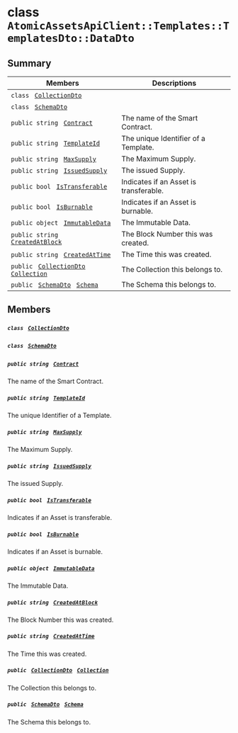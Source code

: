 # class `AtomicAssetsApiClient::Templates::TemplatesDto::DataDto` 

## Summary

 Members                                | Descriptions                                
----------------------------------------|---------------------------------------------
`class ` [`CollectionDto`](AtomicAssetsApiClient--Templates--TemplatesDto--DataDto--CollectionDto.md)        | 
`class ` [`SchemaDto`](AtomicAssetsApiClient--Templates--TemplatesDto--DataDto--SchemaDto.md)        | 
`public string ` [`Contract`](#class_atomic_assets_api_client_1_1_templates_1_1_templates_dto_1_1_data_dto_1a9b4baf8484b98d89513d7776a8877d0e) | The name of the Smart Contract.
`public string ` [`TemplateId`](#class_atomic_assets_api_client_1_1_templates_1_1_templates_dto_1_1_data_dto_1a5c685b09e3b7fae8be2d38c8f4803549) | The unique Identifier of a Template.
`public string ` [`MaxSupply`](#class_atomic_assets_api_client_1_1_templates_1_1_templates_dto_1_1_data_dto_1a4dd50194618fac55b4d08b6c93724a32) | The Maximum Supply.
`public string ` [`IssuedSupply`](#class_atomic_assets_api_client_1_1_templates_1_1_templates_dto_1_1_data_dto_1a3cb7f0ff4cebaec1e75ad6a8a0fbc944) | The issued Supply.
`public bool ` [`IsTransferable`](#class_atomic_assets_api_client_1_1_templates_1_1_templates_dto_1_1_data_dto_1af193dfdfe992e25387876223bef24d71) | Indicates if an Asset is transferable.
`public bool ` [`IsBurnable`](#class_atomic_assets_api_client_1_1_templates_1_1_templates_dto_1_1_data_dto_1a6b36b33f1018f4f87a1f2f6d3e7ce888) | Indicates if an Asset is burnable.
`public object ` [`ImmutableData`](#class_atomic_assets_api_client_1_1_templates_1_1_templates_dto_1_1_data_dto_1a9fed56023309e1abafab5d3a66612ffd) | The Immutable Data.
`public string ` [`CreatedAtBlock`](#class_atomic_assets_api_client_1_1_templates_1_1_templates_dto_1_1_data_dto_1a022adc431e5845376e250208a999e12d) | The Block Number this was created.
`public string ` [`CreatedAtTime`](#class_atomic_assets_api_client_1_1_templates_1_1_templates_dto_1_1_data_dto_1a4cb9b4aaa1372df6dc2bb7d8f4916403) | The Time this was created.
`public ` [`CollectionDto`](AtomicAssetsApiClient--Templates--TemplatesDto--DataDto--CollectionDto.md)` ` [`Collection`](#class_atomic_assets_api_client_1_1_templates_1_1_templates_dto_1_1_data_dto_1ac6d9b0c1cef1d8ad020fa9b6fc1c3319) | The Collection this belongs to.
`public ` [`SchemaDto`](AtomicAssetsApiClient--Templates--TemplatesDto--DataDto--SchemaDto.md)` ` [`Schema`](#class_atomic_assets_api_client_1_1_templates_1_1_templates_dto_1_1_data_dto_1ad93c55d7b2a8254b86543bda80750a31) | The Schema this belongs to.

## Members

##### `class ` [`CollectionDto`](AtomicAssetsApiClient--Templates--TemplatesDto--DataDto--CollectionDto.md) 

##### `class ` [`SchemaDto`](AtomicAssetsApiClient--Templates--TemplatesDto--DataDto--SchemaDto.md) 

##### `public string ` [`Contract`](#class_atomic_assets_api_client_1_1_templates_1_1_templates_dto_1_1_data_dto_1a9b4baf8484b98d89513d7776a8877d0e) 

The name of the Smart Contract.

##### `public string ` [`TemplateId`](#class_atomic_assets_api_client_1_1_templates_1_1_templates_dto_1_1_data_dto_1a5c685b09e3b7fae8be2d38c8f4803549) 

The unique Identifier of a Template.

##### `public string ` [`MaxSupply`](#class_atomic_assets_api_client_1_1_templates_1_1_templates_dto_1_1_data_dto_1a4dd50194618fac55b4d08b6c93724a32) 

The Maximum Supply.

##### `public string ` [`IssuedSupply`](#class_atomic_assets_api_client_1_1_templates_1_1_templates_dto_1_1_data_dto_1a3cb7f0ff4cebaec1e75ad6a8a0fbc944) 

The issued Supply.

##### `public bool ` [`IsTransferable`](#class_atomic_assets_api_client_1_1_templates_1_1_templates_dto_1_1_data_dto_1af193dfdfe992e25387876223bef24d71) 

Indicates if an Asset is transferable.

##### `public bool ` [`IsBurnable`](#class_atomic_assets_api_client_1_1_templates_1_1_templates_dto_1_1_data_dto_1a6b36b33f1018f4f87a1f2f6d3e7ce888) 

Indicates if an Asset is burnable.

##### `public object ` [`ImmutableData`](#class_atomic_assets_api_client_1_1_templates_1_1_templates_dto_1_1_data_dto_1a9fed56023309e1abafab5d3a66612ffd) 

The Immutable Data.

##### `public string ` [`CreatedAtBlock`](#class_atomic_assets_api_client_1_1_templates_1_1_templates_dto_1_1_data_dto_1a022adc431e5845376e250208a999e12d) 

The Block Number this was created.

##### `public string ` [`CreatedAtTime`](#class_atomic_assets_api_client_1_1_templates_1_1_templates_dto_1_1_data_dto_1a4cb9b4aaa1372df6dc2bb7d8f4916403) 

The Time this was created.

##### `public ` [`CollectionDto`](AtomicAssetsApiClient--Templates--TemplatesDto--DataDto--CollectionDto.md)` ` [`Collection`](#class_atomic_assets_api_client_1_1_templates_1_1_templates_dto_1_1_data_dto_1ac6d9b0c1cef1d8ad020fa9b6fc1c3319) 

The Collection this belongs to.

##### `public ` [`SchemaDto`](AtomicAssetsApiClient--Templates--TemplatesDto--DataDto--SchemaDto.md)` ` [`Schema`](#class_atomic_assets_api_client_1_1_templates_1_1_templates_dto_1_1_data_dto_1ad93c55d7b2a8254b86543bda80750a31) 

The Schema this belongs to.

